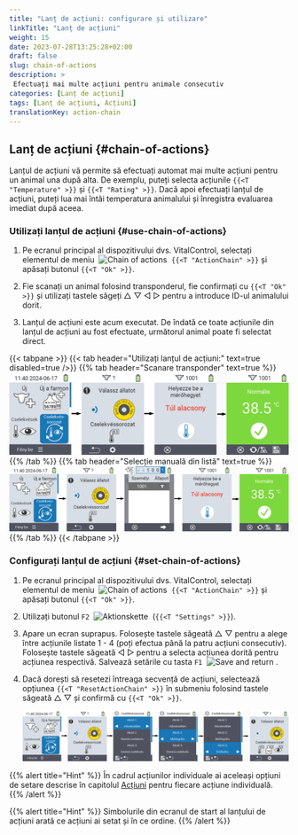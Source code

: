 ```yaml
---
title: "Lanț de acțiuni: configurare și utilizare"
linkTitle: "Lanț de acțiuni"
weight: 15
date: 2023-07-28T13:25:28+02:00
draft: false
slug: chain-of-actions
description: >
 Efectuați mai multe acțiuni pentru animale consecutiv
categories: [Lanț de acțiuni]
tags: [Lanț de acțiuni, Acțiuni]
translationKey: action-chain
---
```

## Lanț de acțiuni {#chain-of-actions}

Lanțul de acțiuni vă permite să efectuați automat mai multe acțiuni pentru un animal una după alta. De exemplu, puteți selecta acțiunile `{{<T "Temperature" >}}` și `{{<T "Rating" >}}`. Dacă apoi efectuați lanțul de acțiuni, puteți lua mai întâi temperatura animalului și înregistra evaluarea imediat după aceea.

### Utilizați lanțul de acțiuni {#use-chain-of-actions}

1. Pe ecranul principal al dispozitivului dvs. VitalControl, selectați elementul de meniu &nbsp;<img src="/icons/actions/action-chain.svg" width="35" align="bottom" alt="Chain of actions" />&nbsp; `{{<T "ActionChain" >}}` și apăsați butonul `{{<T "Ok" >}}`.

2. Fie scanați un animal folosind transponderul, fie confirmați cu `{{<T "Ok" >}}` și utilizați tastele săgeți △ ▽ ◁ ▷ pentru a introduce ID-ul animalului dorit.

3. Lanțul de acțiuni este acum executat. De îndată ce toate acțiunile din lanțul de acțiuni au fost efectuate, următorul animal poate fi selectat direct.

{{< tabpane >}}
{{< tab header="Utilizați lanțul de acțiuni:" text=true disabled=true />}}
{{% tab header="Scanare transponder" text=true %}}
![VitalControl: Meniu lanț de acțiuni](images/chainofactions-scan.png "Lanț de acțiuni")
{{% /tab %}}
{{% tab header="Selecție manuală din listă" text=true %}}
![VitalControl: Meniu lanț de acțiuni](images/chainofactions.png "Lanț de acțiuni")
{{% /tab %}}
{{< /tabpane >}}

### Configurați lanțul de acțiuni {#set-chain-of-actions}

1. Pe ecranul principal al dispozitivului dvs. VitalControl, selectați elementul de meniu &nbsp;<img src="/icons/actions/action-chain.svg" width="35" align="bottom" alt="Chain of actions" />&nbsp; `{{<T "ActionChain" >}}` și apăsați butonul `{{<T "Ok" >}}`.

2. Utilizați butonul `F2` &nbsp;<img src="/icons/gear.svg" width="25" align="bottom" alt="Aktionskette" />&nbsp; (`{{<T "Settings" >}}`).


3. Apare un ecran suprapus. Folosește tastele săgeată △ ▽ pentru a alege între acțiunile listate 1 - 4 (poți efectua până la patru acțiuni consecutiv). Folosește tastele săgeată ◁ ▷ pentru a selecta acțiunea dorită pentru acțiunea respectivă. Salvează setările cu tasta `F1` &nbsp;<img src="/icons/footer/save_exit.svg" width="65" align="bottom" alt="Save and return" />&nbsp;.

4. Dacă dorești să resetezi întreaga secvență de acțiuni, selectează opțiunea `{{<T "ResetActionChain" >}}` în submeniu folosind tastele săgeată △ ▽ și confirmă cu `{{<T "Ok" >}}`.

    ![VitalControl: Lanț de acțiuni din meniu](images/setchainofactions.png "Set chain of actions")

{{% alert title="Hint" %}}
În cadrul acțiunilor individuale ai aceleași opțiuni de setare descrise în capitolul [Acțiuni](../actions) pentru fiecare acțiune individuală.
{{% /alert %}}

{{% alert title="Hint" %}}
Simbolurile din ecranul de start al lanțului de acțiuni arată ce acțiuni ai setat și în ce ordine.
{{% /alert %}}
